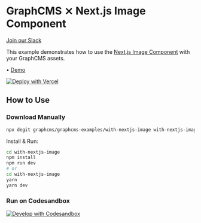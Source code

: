 # GraphCMS ⨯ Next.js Image Component

[Join our Slack](https://slack.graphcms.com)

This example demonstrates how to use the [Next.js Image Component](https://nextjs.org/docs/api-reference/next/image) with your GraphCMS assets.

• [Demo](https://graphcms-with-nextjs-image.now.sh)

[![Deploy with Vercel](https://vercel.com/button)](https://vercel.com/import/project?template=https://github.com/GraphCMS/graphcms-examples/tree/master/with-nextjs-image)

## How to Use

### Download Manually

```bash
npx degit graphcms/graphcms-examples/with-nextjs-image with-nextjs-image
```

Install & Run:

```bash
cd with-nextjs-image
npm install
npm run dev
# or
cd with-nextjs-image
yarn
yarn dev
```

### Run on Codesandbox

[![Develop with Codesandbox](https://codesandbox.io/static/img/play-codesandbox.svg)](https://codesandbox.io/s/github/GraphCMS/graphcms-examples/tree/master/with-nextjs-image)
